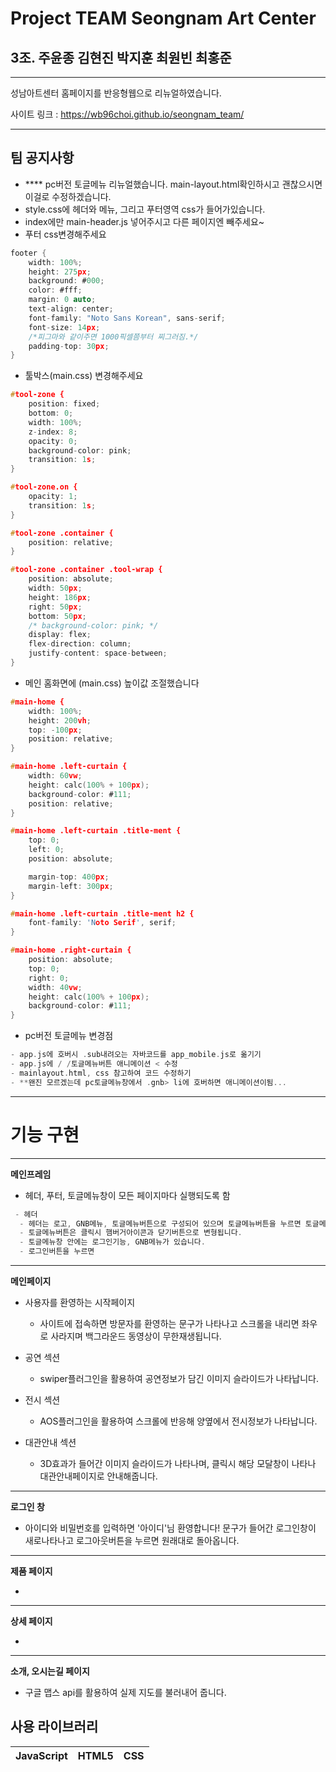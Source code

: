 # Project TEAM Seongnam Art Center

## 3조. 주윤종 김현진 박지훈 최원빈 최홍준

-----------------
성남아트센터 홈페이지를 반응형웹으로 리뉴얼하였습니다.

사이트 링크 : https://wb96choi.github.io/seongnam_team/


-----------------
## 팀 공지사항
- **** pc버전 토글메뉴 리뉴얼했습니다. main-layout.html확인하시고 괜찮으시면 이걸로 수정하겠습니다.
- style.css에 헤더와 메뉴, 그리고 푸터영역 css가 들어가있습니다.
- index에만 main-header.js 넣어주시고 다른 페이지엔 빼주세요~
- 푸터 css변경해주세요
```c
footer {
    width: 100%;
    height: 275px;
    background: #000;
    color: #fff;
    margin: 0 auto;
    text-align: center;
    font-family: "Noto Sans Korean", sans-serif;
    font-size: 14px;
    /*피그마와 같이주면 1000픽셀쯤부터 찌그러짐.*/
    padding-top: 30px;
}
```
- 툴박스(main.css) 변경해주세요
```c
#tool-zone {
    position: fixed;
    bottom: 0;
    width: 100%;
    z-index: 8;
    opacity: 0;
    background-color: pink;
    transition: 1s;
}

#tool-zone.on {
    opacity: 1;
    transition: 1s;
}

#tool-zone .container {
    position: relative;
}

#tool-zone .container .tool-wrap {
    position: absolute;
    width: 50px;
    height: 186px;
    right: 50px;
    bottom: 50px;
    /* background-color: pink; */
    display: flex;
    flex-direction: column;
    justify-content: space-between;
}
```
- 메인 홈화면에 (main.css) 높이값 조절했습니다
```c
#main-home {
    width: 100%;
    height: 200vh;
    top: -100px;
    position: relative;
}

#main-home .left-curtain {
    width: 60vw;
    height: calc(100% + 100px);
    background-color: #111;
    position: relative;
}

#main-home .left-curtain .title-ment {
    top: 0;
    left: 0;
    position: absolute;

    margin-top: 400px;
    margin-left: 300px;
}

#main-home .left-curtain .title-ment h2 {
    font-family: 'Noto Serif', serif;
}

#main-home .right-curtain {
    position: absolute;
    top: 0;
    right: 0;
    width: 40vw;
    height: calc(100% + 100px);
    background-color: #111;
}
```
- pc버전 토글메뉴 변경점
```c
- app.js에 호버시 .sub내려오는 자바코드를 app_mobile.js로 옮기기
- app.js에 / /토글메뉴버튼 애니메이션 < 수정
- mainlayout.html, css 참고하여 코드 수정하기
- **왠진 모르겠는데 pc토글메뉴창에서 .gnb> li에 호버하면 애니메이션이됨...
```

-----------------
# 기능 구현

-----------------
**메인프레임**

* 헤더, 푸터, 토글메뉴창이 모든 페이지마다 실행되도록 함
```c
 - 헤더
  - 헤더는 로고, GNB메뉴, 토글메뉴버튼으로 구성되어 있으며 토글메뉴버튼을 누르면 토글메뉴창이 열립니다.
  - 토글메뉴버튼은 클릭시 햄버거아이콘과 닫기버튼으로 변형됩니다.
  - 토글메뉴창 안에는 로그인기능, GNB메뉴가 있습니다.
  - 로그인버튼을 누르면
```

------------------
**메인페이지**

* 사용자를 환영하는 시작페이지
  - 사이트에 접속하면 방문자를 환영하는 문구가 나타나고 스크롤을 내리면 좌우로 사라지며 백그라운드 동영상이 무한재생됩니다.

* 공연 섹션
  - swiper플러그인을 활용하여 공연정보가 담긴 이미지 슬라이드가 나타납니다.

* 전시 섹션
  - AOS플러그인을 활용하여 스크롤에 반응해 양옆에서 전시정보가 나타납니다.

* 대관안내 섹션
  - 3D효과가 들어간 이미지 슬라이드가 나타나며, 클릭시 해당 모달창이 나타나 대관안내페이지로 안내해줍니다.

-------------------
**로그인 창**
 
- 아이디와 비밀번호를 입력하면 '아이디'님 환영합니다! 문구가 들어간 로그인창이 새로나타나고 로그아웃버튼을 누르면 원래대로 돌아옵니다. 


------------------
**제품 페이지**

* 

------------------
**상세 페이지**

* 

------------------
**소개, 오시는길 페이지**

* 구글 맵스 api를 활용하여 실제 지도를 불러내어 줍니다.




## 사용 라이브러리
|JavaScript|HTML5|CSS|
|---|---|---|
